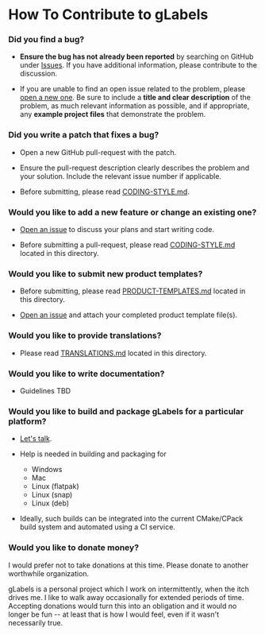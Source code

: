 How To Contribute to gLabels
============================

### Did you find a bug?

* **Ensure the bug has not already been reported** by searching on GitHub under [Issues](https://github.com/sivol73/glabels-qt/issues).  If you have additional information, please contribute to the discussion.

* If you are unable to find an open issue related to the problem, please [open a new one](https://github.com/sivol73/glabels-qt/issues/new).  Be sure to include a **title and clear description** of the problem, as much relevant information as possible, and if appropriate, any **example project files** that demonstrate the problem.


### Did you write a patch that fixes a bug?

* Open a new GitHub pull-request with the patch.

* Ensure the pull-request description clearly describes the problem and your solution.  Include the relevant issue number if applicable.

* Before submitting, please read [CODING-STYLE.md](CODING-STYLE.md).


### Would you like to add a new feature or change an existing one?

* [Open an issue](https://github.com/sivol73/glabels-qt/issues/new) to discuss your plans and start writing code.

* Before submitting a pull-request, please read [CODING-STYLE.md](CODING-STYLE.md) located in this directory.


### Would you like to submit new product templates?

* Before submitting, please read [PRODUCT-TEMPLATES.md](PRODUCT-TEMPLATES.md) located in this directory.

* [Open an issue](https://github.com/sivol73/glabels-qt/issues/new) and attach your completed product template file(s).


### Would you like to provide translations?

* Please read [TRANSLATIONS.md](TRANSLATIONS.md) located in this directory.


### Would you like to write documentation?

* Guidelines TBD


### Would you like to build and package gLabels for a particular platform?

* [Let's talk](https://github.com/sivol73/glabels-qt/issues/new).

* Help is needed in building and packaging for
    - Windows
    - Mac
    - Linux (flatpak)
    - Linux (snap)
    - Linux (deb)

* Ideally, such builds can be integrated into the current CMake/CPack build system and automated using a CI service.


### Would you like to donate money?

I would prefer not to take donations at this time. Please donate to another worthwhile organization.

gLabels is a personal project which I work on intermittently, when the itch drives me. I like to walk away occasionally
for extended periods of time. Accepting donations would turn this into an obligation and it would no longer be fun -- at
least that is how I would feel, even if it wasn't necessarily true.
